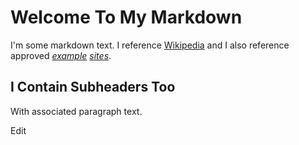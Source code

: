 # Welcome To My Markdown
I'm some markdown text. I reference [Wikipedia](https://en.wikipedia.org) and I also reference approved [*example*](https://www.example.com) [*sites*](https://www.example.org).

## I Contain Subheaders Too
With associated paragraph text.

Edit
